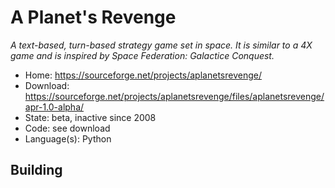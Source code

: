 # A Planet's Revenge

_A text-based, turn-based strategy game set in space. It is similar to a 4X game and is inspired by Space Federation: Galactice Conquest._

- Home: https://sourceforge.net/projects/aplanetsrevenge/
- Download: https://sourceforge.net/projects/aplanetsrevenge/files/aplanetsrevenge/apr-1.0-alpha/
- State: beta, inactive since 2008
- Code: see download
- Language(s): Python

## Building

